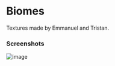 # Biomes

Textures made by Emmanuel and Tristan.

### Screenshots

![image](https://user-images.githubusercontent.com/94078957/212988958-9e7a0115-dddf-4e9a-8659-b8d8a23b6871.png)
